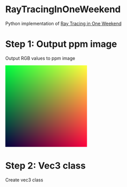 # RayTracingInOneWeekend

Python implementation of [Ray Tracing in One Weekend](https://raytracing.github.io/books/RayTracingInOneWeekend.html)

# Step 1: Output ppm image

Output RGB values to ppm image

![step1](images/png/step1.png)

# Step 2: Vec3 class 

Create vec3 class 
